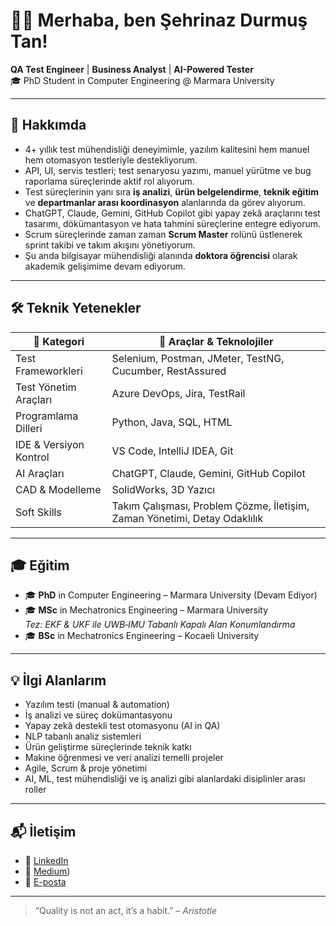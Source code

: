 # 👩‍💻 Merhaba, ben Şehrinaz Durmuş Tan!

**QA Test Engineer** | **Business Analyst** | **AI-Powered Tester**  
🎓 PhD Student in Computer Engineering @ Marmara University

---

## 🧠 Hakkımda  
- 4+ yıllık test mühendisliği deneyimimle, yazılım kalitesini hem manuel hem otomasyon testleriyle destekliyorum.  
- API, UI, servis testleri; test senaryosu yazımı, manuel yürütme ve bug raporlama süreçlerinde aktif rol alıyorum.  
- Test süreçlerinin yanı sıra **iş analizi**, **ürün belgelendirme**, **teknik eğitim** ve **departmanlar arası koordinasyon** alanlarında da görev alıyorum.  
- ChatGPT, Claude, Gemini, GitHub Copilot gibi yapay zekâ araçlarını test tasarımı, dökümantasyon ve hata tahmini süreçlerine entegre ediyorum.  
- Scrum süreçlerinde zaman zaman **Scrum Master** rolünü üstlenerek sprint takibi ve takım akışını yönetiyorum.  
- Şu anda bilgisayar mühendisliği alanında **doktora öğrencisi** olarak akademik gelişimime devam ediyorum.

---

## 🛠️ Teknik Yetenekler

| 💼 Kategori             | 🚀 Araçlar & Teknolojiler |
|------------------------|---------------------------|
| Test Frameworkleri     | Selenium, Postman, JMeter, TestNG, Cucumber, RestAssured |
| Test Yönetim Araçları  | Azure DevOps, Jira, TestRail |
| Programlama Dilleri    | Python, Java, SQL, HTML |
| IDE & Versiyon Kontrol | VS Code, IntelliJ IDEA, Git |
| AI Araçları            | ChatGPT, Claude, Gemini, GitHub Copilot |
| CAD & Modelleme        | SolidWorks, 3D Yazıcı |
| Soft Skills            | Takım Çalışması, Problem Çözme, İletişim, Zaman Yönetimi, Detay Odaklılık |

---

## 🎓 Eğitim

- 🎓 **PhD** in Computer Engineering – Marmara University (Devam Ediyor)  
- 🎓 **MSc** in Mechatronics Engineering – Marmara University  
  *Tez: EKF & UKF ile UWB‑IMU Tabanlı Kapalı Alan Konumlandırma*  
- 🎓 **BSc** in Mechatronics Engineering – Kocaeli University

---

## 💡 İlgi Alanlarım

- Yazılım testi (manual & automation)  
- İş analizi ve süreç dokümantasyonu  
- Yapay zekâ destekli test otomasyonu (AI in QA)  
- NLP tabanlı analiz sistemleri  
- Ürün geliştirme süreçlerinde teknik katkı  
- Makine öğrenmesi ve veri analizi temelli projeler  
- Agile, Scrum & proje yönetimi  
- AI, ML, test mühendisliği ve iş analizi gibi alanlardaki disiplinler arası roller
---

## 📬 İletişim

- 🔗 [LinkedIn](https://www.linkedin.com/in/durmussehrinaz/)  
- 🔗 [Medium](https://medium.com/@durmussehrinaz))  
- 📧 [E-posta](mailto:durmussehrinaz@gmail.com)

---

> “Quality is not an act, it’s a habit.” – *Aristotle*
